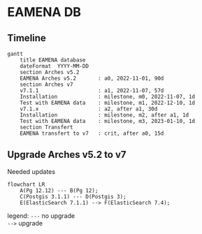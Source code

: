 # EAMENA DB

## Timeline

```mermaid
gantt
    title EAMENA database
    dateFormat  YYYY-MM-DD
    section Arches v5.2
    EAMENA Arches v5.2       : a0, 2022-11-01, 90d
    section Arches v7
    v7.1.1                   : a1, 2022-11-07, 57d
    Installation             : milestone, m0, 2022-11-07, 1d
    Test with EAMENA data    : milestone, m1, 2022-12-10, 1d
    v7.1.x                   : a2, after a1, 30d
    Installation             : milestone, m2, after a1, 1d
    Test with EAMENA data    : milestone, m3, 2023-01-10, 1d
    section Transfert
    EAMENA transfert to v7   : crit, after a0, 15d
```

## Upgrade Arches v5.2 to v7

Needed updates

```mermaid
flowchart LR
    A(Pg 12.12) --- B(Pg 12);
    C(Postgis 3.1.1) --- D(Postgis 3);
    E(ElasticSearch 7.1.1) --> F(ElasticSearch 7.4);
```
legend:
`---` no upgrade  
`-->` upgrade